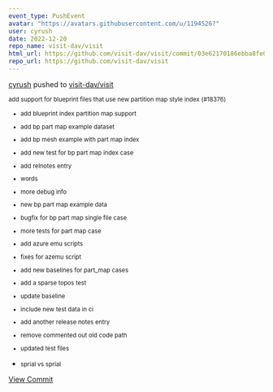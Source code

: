 ```yaml
---
event_type: PushEvent
avatar: "https://avatars.githubusercontent.com/u/1194526?"
user: cyrush
date: 2022-12-20
repo_name: visit-dav/visit
html_url: https://github.com/visit-dav/visit/commit/03e62170186ebba8fe07d746eecc5892a013f8d9
repo_url: https://github.com/visit-dav/visit
---
```


<a href='https://github.com/cyrush' target='_blank'>cyrush</a> pushed to <a href='https://github.com/visit-dav/visit' target='_blank'>visit-dav/visit</a>

<small>add support for blueprint files that use new partition map style index (#18376)

* add blueprint index partition map support

* add bp part map example dataset

* add bp mesh example with part map index

* add new test for bp part map index case

* add relnotes entry

* words

* more debug info

* new bp part map example data

* bugfix for bp part map single file case

* more tests for part map case

* add azure emu scripts

* fixes for azemu script

* add new baselines for part_map cases

* add a sparse topos test

* update baseline

* include new test data in ci

* add another release notes entry

* remove commented out old code path

* updated test files

* sprial vs sprial</small>

<a href='https://github.com/visit-dav/visit/commit/03e62170186ebba8fe07d746eecc5892a013f8d9' target='_blank'>View Commit</a>